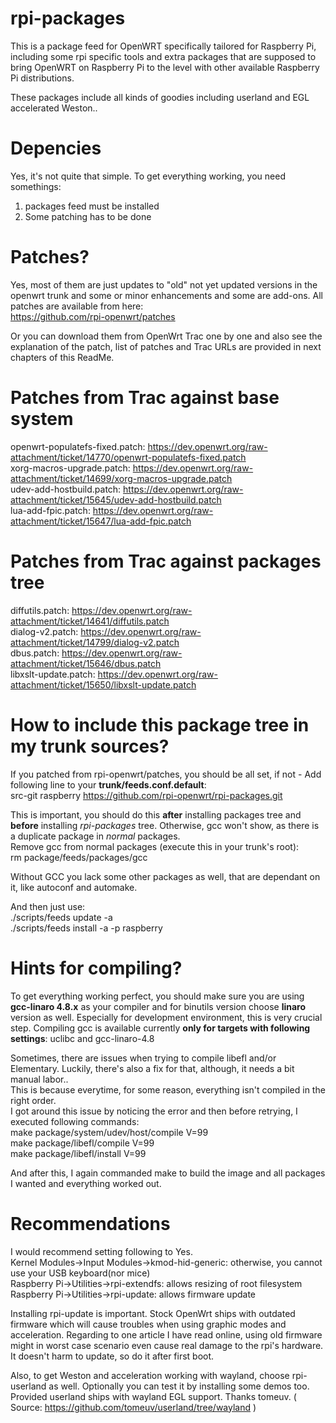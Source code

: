 rpi-packages
============

This is a package feed for OpenWRT specifically tailored for Raspberry Pi, including some rpi specific tools and extra packages that are supposed to bring OpenWRT on Raspberry Pi to the level with other available Raspberry Pi distributions.

These packages include all kinds of goodies including userland and EGL accelerated Weston..

Depencies
=========
Yes, it's not quite that simple. To get everything working, you need somethings:<br/>
 1) packages feed must be installed<br/>
 2) Some patching has to be done<br/>
 
Patches?
========
Yes, most of them are just updates to "old" not yet updated versions in the openwrt trunk and some or minor enhancements and some are add-ons. All patches are available from here:<br/>
https://github.com/rpi-openwrt/patches<br/>

Or you can download them from OpenWrt Trac one by one and also see the explanation of the patch, list of patches and Trac URLs are provided in next chapters of this ReadMe.<br/>

Patches from Trac against base system
=====================================
openwrt-populatefs-fixed.patch: https://dev.openwrt.org/raw-attachment/ticket/14770/openwrt-populatefs-fixed.patch<br/>
xorg-macros-upgrade.patch: https://dev.openwrt.org/raw-attachment/ticket/14699/xorg-macros-upgrade.patch<br/>
udev-add-hostbuild.patch: https://dev.openwrt.org/raw-attachment/ticket/15645/udev-add-hostbuild.patch<br/>
lua-add-fpic.patch: https://dev.openwrt.org/raw-attachment/ticket/15647/lua-add-fpic.patch<br/>

Patches from Trac against packages tree
=======================================
diffutils.patch: https://dev.openwrt.org/raw-attachment/ticket/14641/diffutils.patch<br/>
dialog-v2.patch: https://dev.openwrt.org/raw-attachment/ticket/14799/dialog-v2.patch<br/>
dbus.patch: https://dev.openwrt.org/raw-attachment/ticket/15646/dbus.patch<br/>
libxslt-update.patch: https://dev.openwrt.org/raw-attachment/ticket/15650/libxslt-update.patch<br/>

How to include this package tree in my trunk sources?
=====================================================
If you patched from rpi-openwrt/patches, you should be all set, if not - Add following line to your <b>trunk/feeds.conf.default</b>:<br />
src-git raspberry https://github.com/rpi-openwrt/rpi-packages.git<br/>

This is important, you should do this <b>after</b> installing packages tree and <b>before</b> installing <i>rpi-packages</i> tree. Otherwise, gcc won't show, as there is a duplicate package in <i>normal</i> packages.<br/>
Remove gcc from normal packages (execute this in your trunk's root):<br />
 rm package/feeds/packages/gcc

Without GCC you lack some other packages as well, that are dependant on it, like autoconf and automake.

And then just use:<br />
 ./scripts/feeds update -a<br/>
 ./scripts/feeds install -a -p raspberry<br/>
 
Hints for compiling?
====================
To get everything working perfect, you should make sure you are using <b>gcc-linaro 4.8.x</b> as your compiler and for binutils version choose <b>linaro</b> version as well. Especially for development environment, this is very crucial step. Compiling gcc is available currently <b>only for targets with following settings</b>: uclibc and gcc-linaro-4.8

Sometimes, there are issues when trying to compile libefl and/or Elementary. Luckily, there's also a fix for that, although, it needs a bit manual labor..<br />This is because everytime, for some reason, everything isn't compiled in the right order.<br/>I got around this issue by noticing the error and then before retrying, I executed following commands:<br/>
 make package/system/udev/host/compile V=99<br/>
 make package/libefl/compile V=99<br/>
 make package/libefl/install V=99<br/>
 
And after this, I again commanded make to build the image and all packages I wanted and everything worked out.

Recommendations
===============
I would recommend setting following to Yes.<br />
 Kernel Modules->Input Modules->kmod-hid-generic: otherwise, you cannot use your USB keyboard(nor mice)<br/>
 Raspberry Pi->Utilities->rpi-extendfs: allows resizing of root filesystem<br />
 Raspberry Pi->Utilities->rpi-update: allows firmware update<br />

Installing rpi-update is important. Stock OpenWrt ships with outdated firmware which will cause troubles when using graphic modes and acceleration. Regarding to one article I have read online, using old firmware might in worst case scenario even cause real damage to the rpi's hardware. It doesn't harm to update, so do it after first boot.

Also, to get Weston and acceleration working with wayland, choose rpi-userland as well.
Optionally you can test it by installing some demos too.
Provided userland ships with wayland EGL support. Thanks tomeuv. ( Source: https://github.com/tomeuv/userland/tree/wayland )
